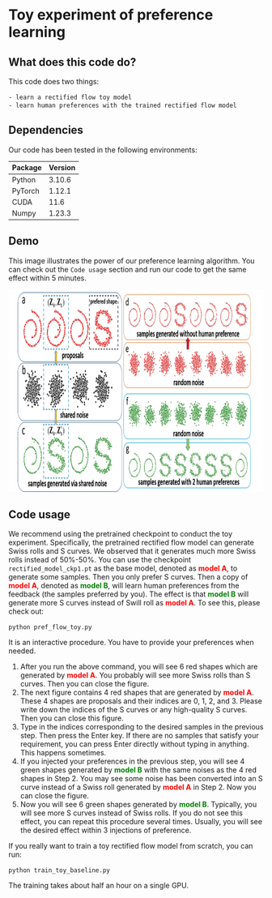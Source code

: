 # Toy experiment of preference learning

## What does this code do?
This code does two things: 

    - learn a rectified flow toy model
    - learn human preferences with the trained rectified flow model


## Dependencies
Our code has been tested in the following environments:

| Package           | Version |
|---|---------|
| Python            | 3.10.6  |
| PyTorch           | 1.12.1  |
| CUDA              | 11.6    |
| Numpy             | 1.23.3  |

## Demo 
This image illustrates the power of our preference learning algorithm. You can check out the `Code usage` section and 
run our code to get the same effect within 5 minutes. 
<p align="center">
  <img src="toy.jpg" width="800" height="400">
</p>

## Code usage
We recommend using the pretrained checkpoint to conduct the toy experiment. Specifically, the pretrained rectified flow 
model can generate Swiss rolls and S curves. We observed that it generates much more Swiss rolls instead of 50%-50%. 
You can use the checkpoint `rectified_model_ckp1.pt` as the base model, denoted as <span style="color:red">**model A**</span>, 
to generate some samples. Then you only prefer S curves. Then a copy of <span style="color:red">**model A**</span>, 
denoted as <span style="color:green">**model B**</span>, will learn human preferences from the feedback (the samples preferred by you). 
The effect is that <span style="color:green">**model B**</span> will generate more S curves 
instead of Swill roll as <span style="color:red">**model A**</span>. 
To see this, please check out:
```shell
python pref_flow_toy.py 
```
It is an interactive procedure. You have to provide your preferences when needed.
1. After you run the above command, you will see 6 red shapes which are generated by <span style="color:red">**model A**</span>. 
You probably will see more Swiss rolls than S curves. Then you can close the figure.
2. The next figure contains 4 red shapes that are generated by <span style="color:red">**model A**</span>. These 4 shapes 
are proposals and their indices are 0, 1, 2, and 3. Please write down the indices of the S curves or any high-quality
S curves. Then you can close this figure. 
3. Type in the indices corresponding to the desired samples in the previous step. Then press the Enter key. If there are no
samples that satisfy your requirement, you can press Enter directly without typing in anything. This happens sometimes.
4. If you injected your preferences in the previous step, you will see 4 green shapes generated by 
<span style="color:green">**model B**</span> with the same noises as the 4 red shapes in Step 2. You may see some noise
has been converted into an S curve instead of a Swiss roll generated by <span style="color:red">**model A**</span> in Step 2. 
Now you can close the figure.
5. Now you will see 6 green shapes generated by <span style="color:green">**model B**</span>. Typically, you will see more
S curves instead of Swiss rolls. If you do not see this effect, you can repeat this procedure several times. Usually, you will
see the desired effect within 3 injections of preference.

If you really want to train a toy rectified flow model from scratch, you can run:
```shell
python train_toy_baseline.py
```
The training takes about half an hour on a single GPU.


